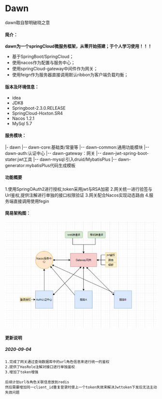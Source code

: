 # Dawn
dawn取自黎明破晓之意
#### 简介：
**dawn为一个springCloud微服务框架，从零开始搭建；于个人学习使用！！！**

- 基于SpringBoot/SpringCloud；
- 使用nacos作为配置与服务中心；
- 使用springCloud-gateway中间件作为网关；
- 使用feign作为服务器直接调用默认ribbon为客户端负载均衡；

#### 版本及环境信息：
- idea 
- JDK8 
- Springboot-2.3.0.RELEASE 
- SpringCloud-Hoxton.SR4
- Nacos 1.2.1
- MySql 5.7

#### 服务模块：

|- dawn
|-- dawn-core:基础类/常量等
|-- dawn-common:通用功能模块
|-- dawn-auth:认证中心
|-- dawn-gateway：网关
|-- dawn-jwt-spring-boot-stater:jwt工具
|-- dawn-mysql:引入druid/MybatisPlus
|-- dawn-generator:mybatisPlus代码生成模板

#### 功能概要
1.使用SpringOAuth2进行授权,token采用jwt与RSA加密
2.网关统一进行验签与Url鉴权,提供注解进行单独的接口权限验证
3.网关配合Nacos实现动态路由
4.服务端直接调用使用fegin

#### 简易架构图：
![](https://github.com/suucx/dawn/blob/master/script/1.png)



#### 更新说明

##### 2020-09-04 
```
1.完成了网关通过查询数据库中的url角色信息来进行统一的鉴权
2.提供了HasRole注解对接口进行单独鉴权
3.增加了token增强

后续计划url与角色关联信息放到redis
然后需要增加同一client_id重复登录时使上一个token失效来解决Jwttoken下发后无法主动失效问题

```




